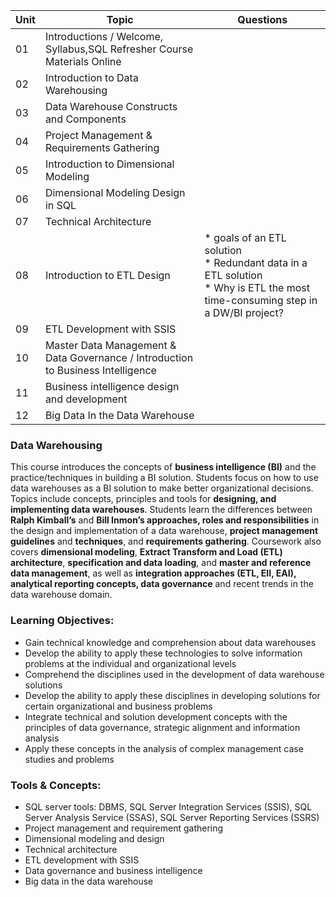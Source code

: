 

|Unit | Topic | Questions |
|---|---|---|
|01 | Introductions / Welcome, Syllabus,SQL Refresher Course Materials Online |
|02 | Introduction to Data Warehousing |
|03 | Data Warehouse Constructs and Components |
|04 | Project Management & Requirements Gathering |
|05 | Introduction to Dimensional Modeling | 
|06 | Dimensional Modeling Design in SQL | 
|07 | Technical Architecture  |
|08 | Introduction to ETL Design | * goals of an ETL solution<br>  * Redundant data in a ETL solution<br>  * Why is ETL the most time-consuming step in a DW/BI project? |
|09 | ETL Development with SSIS  |
|10 | Master Data Management & Data Governance / Introduction to Business Intelligence |
|11 | Business intelligence design and development |
|12 | Big Data In the Data Warehouse  |


### Data Warehousing 
This course introduces the concepts of **business intelligence (BI)** and the practice/techniques in building a BI solution. Students focus on how to use data warehouses as a BI solution to make better organizational decisions. Topics include concepts, principles and tools for **designing, and implementing data warehouses**. Students learn the differences between **Ralph Kimball’s** and **Bill Inmon’s approaches, roles and responsibilities** in the design and implementation of a data warehouse, **project management guidelines** and **techniques**, and **requirements gathering**. Coursework also covers **dimensional modeling**, **Extract Transform and Load (ETL) architecture**, **specification and data loading**, and **master and reference data management**, as well as **integration approaches (ETL, EII, EAI), analytical reporting concepts, data governance** and recent trends in the data warehouse domain.<br>

### Learning Objectives:
* Gain technical knowledge and comprehension about data warehouses
* Develop the ability to apply these technologies to solve information problems at the individual and organizational levels
* Comprehend the disciplines used in the development of data warehouse solutions
* Develop the ability to apply these disciplines in developing solutions for certain organizational and business problems
* Integrate technical and solution development concepts with the principles of data governance, strategic alignment and information analysis
* Apply these concepts in the analysis of complex management case studies and problems

### Tools & Concepts:
* SQL server tools: DBMS, SQL Server Integration Services (SSIS), SQL Server Analysis Service (SSAS), SQL Server Reporting Services (SSRS)
* Project management and requirement gathering
* Dimensional modeling and design
* Technical architecture
* ETL development with SSIS
* Data governance and business intelligence
* Big data in the data warehouse
